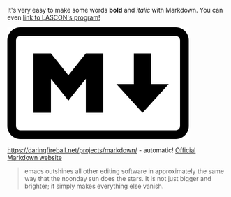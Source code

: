 It's very easy to make some words **bold** and *italic* with Markdown.
You can even [link to LASCON's program!](http://sisne.org/lascon-vii/program/?lang=en)


![Markdown Logo](Markdown-mark.svg)

https://daringfireball.net/projects/markdown/ - automatic!
[Official Markdown website](https://daringfireball.net/projects/markdown/)

 >emacs outshines all other editing software in approximately the same 
 >way that the noonday sun does the stars. It is not just bigger and 
 >brighter; it simply makes everything else vanish.
